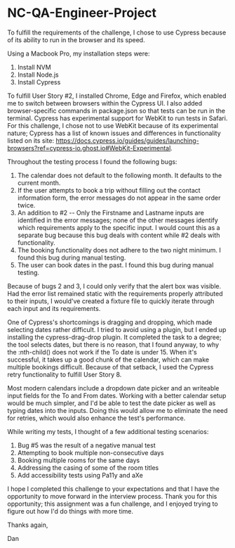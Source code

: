 # NC-QA-Engineer-Project
To fulfill the requirements of the challenge, I chose to use Cypress because of its ability to run in the browser and its speed.

Using a Macbook Pro, my installation steps were: 
  1. Install NVM
  2. Install Node.js
  3. Install Cypress

To fulfill User Story #2, I installed Chrome, Edge and Firefox, which enabled me to switch between browsers within the Cypress UI. I also added browser-specific commands in package.json so that tests can be run in the terminal. Cypress has experimental support for WebKit to run tests in Safari. For this challenge, I chose not to use WebKit because of its experimental nature; Cypress has a list of known issues and differences in functionality listed on its site: https://docs.cypress.io/guides/guides/launching-browsers?ref=cypress-io.ghost.io#WebKit-Experimental.

Throughout the testing process I found the following bugs:
  1. The calendar does not default to the following month. It defaults to the current month.
  2. If the user attempts to book a trip without filling out the contact information form, the error messages do not appear in the same order twice.
  3. An addition to #2 -- Only the Firstname and Lastname inputs are identified in the error messages; none of the other messages identify which requirements apply to the specific input. I would count this as a separate bug because this bug deals with content while #2 deals with functionality.
  4. The booking functionality does not adhere to the two night minimum. I found this bug during manual testing.
  5. The user can book dates in the past. I found this bug during manual testing.

Because of bugs 2 and 3, I could only verify that the alert box was visible. Had the error list remained static with the requirements properly attributed to their inputs, I would've created a fixture file to quickly iterate through each input and its requirements.

One of Cypress's shortcomings is dragging and dropping, which made selecting dates rather difficult. I tried to avoid using a plugin, but I ended up installing the cypress-drag-drop plugin. It completed the task to a degree; the tool selects dates, but there is no reason, that I found anyway, to why the :nth-child() does not work if the To date is under 15. When it's successful, it takes up a good chunk of the calendar, which can make multiple bookings difficult. Because of that setback, I used the Cypress retry functionality to fulfill User Story 8. 

Most modern calendars include a dropdown date picker and an writeable input fields for the To and From dates. Working with a better calendar setup would be much simpler, and I'd be able to test the date picker as well as typing dates into the inputs. Doing this would allow me to eliminate the need for retries, which would also enhance the test's performance.

While writing my tests, I thought of a few additional testing scenarios:
  1. Bug #5 was the result of a negative manual test
  2. Attempting to book multiple non-consecutive days
  3. Booking multiple rooms for the same days
  4. Addressing the casing of some of the room titles
  5. Add accessibility tests using Pa11y and aXe

I hope I completed this challenge to your expectations and that I have the opportunity to move forward in the interview process. Thank you for this opportunity; this assignment was a fun challenge, and I enjoyed trying to figure out how I'd do things with more time.

Thanks again,

Dan
